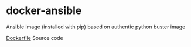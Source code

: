 # docker-ansible
Ansible image (installed with pip) based on authentic python buster image

[Dockerfile](https://github.com/BirkhoffLee/docker-ansible/tree/main/Dockerfile) Source code
